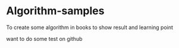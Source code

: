 # Algorithm-samples
To create some algorithm in books to show result and learning point

want to do some test on github
